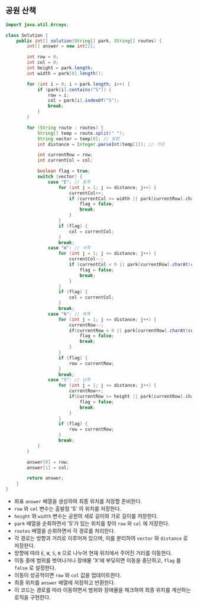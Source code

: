 ## 공원 산책

```java
import java.util.Arrays;

class Solution {
    public int[] solution(String[] park, String[] routes) {
        int[] answer = new int[2];

        int row = 0;
        int col = 0;
        int height = park.length;
        int width = park[0].length();

        for (int i = 0; i < park.length; i++) {
            if (park[i].contains("S")) {
                row = i;
                col = park[i].indexOf("S");
                break;
            }
        }

        for (String route : routes) {
            String[] temp = route.split(" ");
            String vector = temp[0]; // 방향
            int distance = Integer.parseInt(temp[1]); // 거리

            int currentRow = row;
            int currentCol = col;

            boolean flag = true;
            switch (vector) {
                case "E": // 동쪽
                    for (int j = 1; j <= distance; j++) {
                        currentCol++;
                        if (currentCol >= width || park[currentRow].charAt(currentCol) == 'X') {
                            flag = false;
                            break;
                        }
                    }
                    if (flag) {
                        col = currentCol;
                    }
                    break;
                case "W": // 서쪽
                    for (int j = 1; j <= distance; j++) {
                        currentCol--;
                        if (currentCol < 0 || park[currentRow].charAt(currentCol) == 'X') {
                            flag = false;
                            break;
                        }
                    }
                    if (flag) {
                        col = currentCol;
                    }
                    break;
                case "N": // 북쪽
                    for (int j = 1; j <= distance; j++) {
                        currentRow--;
                        if(currentRow < 0 || park[currentRow].charAt(currentCol) == 'X') {
                            flag = false;
                            break;
                        }
                    }
                    if (flag) {
                        row = currentRow;
                    }
                    break;
                case "S": // 남쪽
                    for (int j = 1; j <= distance; j++) {
                        currentRow++;
                        if(currentRow >= height || park[currentRow].charAt(currentCol) == 'X') {
                            flag = false;
                            break;
                        }
                    }
                    if (flag) {
                        row = currentRow;
                    }
                    break;
            }
        }

        answer[0] = row;
        answer[1] = col;

        return answer;
    }
}
```

* 좌표 `answer` 배열을 생성하여 최종 위치를 저장할 준비한다.
* `row` 와 `col` 변수는 출발점 'S' 의 위치를 저장한다.
* `height` 와 `width` 변수는 공원의 세로 길이와 가로 길이를 저장한다.
* `park` 배열을 순회하면서 'S'가 있는 위치를 찾아 `row` 와 `col` 에 저장한다.
* `routes` 배열을 순회하면서 각 경로를 처리한다.
* 각 경로는 방향과 거리로 이루어져 있으며, 이를 분리하여 `vector` 와 `distance` 로 저장한다.
* 방향에 따라 `E`, `W`, `S`, `N` 으로 나누어 현재 위치에서 주어진 거리를 이동한다.
* 이동 중에 범위를 벗어나거나 장애물 'X'에 부딪히면 이동을 중단하고, `flag` 를 `false` 로 설정한다.
* 이동이 성공적이면 `row` 와 `col` 값을 업데이트한다.
* 최종 위치를 `answer` 배열에 저장하고 반환한다.
* 이 코드는 경로를 따라 이동하면서 범위와 장애물을 체크하여 최종 위치를 계산하는 로직을 구현한다.